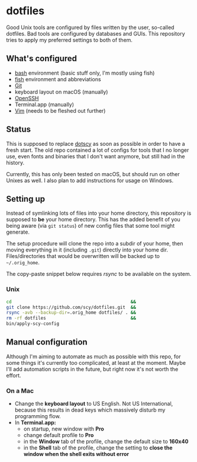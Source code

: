 # dotfiles

Good Unix tools are configured by files written by the user, so-called dotfiles. 
Bad tools are configured by databases and GUIs. 
This repository tries to apply my preferred settings to both of them.

## What's configured

* [bash](http://tiswww.case.edu/php/chet/bash/bashtop.html) environment (basic stuff only, I'm mostly using fish)
* [fish](https://fishshell.com/) environment and abbreviations
* [Git](https://git-scm.com/)
* keyboard layout on macOS (manually)
* [OpenSSH](https://www.openssh.com/)
* Terminal.app (manually)
* [Vim](https://www.vim.org/) (needs to be fleshed out further)

## Status

This is supposed to replace [dotscy](https://github.com/scy/dotscy) as soon as possible in order to have a fresh start. 
The old repo contained a lot of configs for tools that I no longer use, even fonts and binaries that I don't want anymore, but still had in the history.

Currently, this has only been tested on macOS, but should run on other Unixes as well. 
I also plan to add instructions for usage on Windows.

## Setting up

Instead of symlinking lots of files into your home directory, this repository is supposed to **be** your home directory. 
This has the added benefit of you being aware (via `git status`) of new config files that some tool might generate.

The setup procedure will clone the repo into a subdir of your home, then moving everything in it (including `.git`) directly into your home dir. 
Files/directories that would be overwritten will be backed up to `~/.orig_home`. 

The copy-paste snippet below requires _rsync_ to be available on the system.

### Unix

```sh
cd                                             &&
git clone https://github.com/scy/dotfiles.git  &&
rsync -avb --backup-dir=.orig_home dotfiles/ . &&
rm -rf dotfiles                                &&
bin/apply-scy-config
```

## Manual configuration

Although I'm aiming to automate as much as possible with this repo, for some things it's currently too complicated, at least at the moment. 
Maybe I'll add automation scripts in the future, but right now it's not worth the effort.

### On a Mac

* Change the **keyboard layout** to US English. Not US International, because this results in dead keys which massively disturb my programming flow.
* In **Terminal.app:**
  * on startup, new window with **Pro**
  * change default profile to **Pro**
  * in the **Window** tab of the profile, change the default size to **160x40**
  * in the **Shell** tab of the profile, change the setting to **close the window when the shell exits without error**
